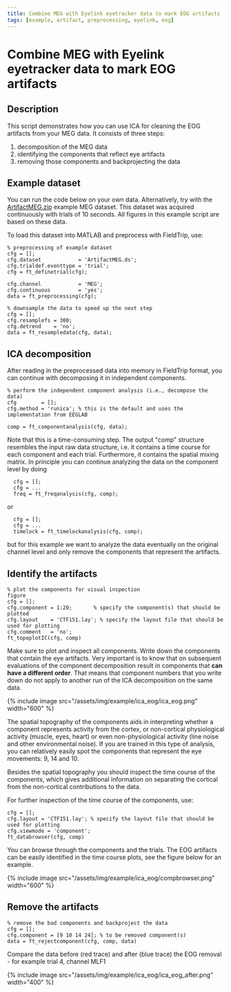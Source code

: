 ```yaml
---
title: Combine MEG with Eyelink eyetracker data to mark EOG artifacts
tags: [example, artifact, preprocessing, eyelink, eog]
---
```


# Combine MEG with Eyelink eyetracker data to mark EOG artifacts

## Description

This script demonstrates how you can use ICA for cleaning the EOG artifacts from your MEG data. It consists of three steps:

1.  decomposition of the MEG data
2.  identifying the components that reflect eye artifacts
3.  removing those components and backprojecting the data

## Example dataset

You can run the code below on your own data. Alternatively, try with the [ArtifactMEG.zip](https://download.fieldtriptoolbox.org/tutorial/ArtifactMEG.zip) example MEG dataset. This dataset was acquired continuously with trials of 10 seconds. All figures in this example script are based on these data.

To load this dataset into MATLAB and preprocess with FieldTrip, use:

    % preprocessing of example dataset
    cfg = [];
    cfg.dataset            = 'ArtifactMEG.ds';
    cfg.trialdef.eventtype = 'trial';
    cfg = ft_definetrial(cfg);

    cfg.channel            = 'MEG';
    cfg.continuous         = 'yes';
    data = ft_preprocessing(cfg);

    % downsample the data to speed up the next step
    cfg = [];
    cfg.resamplefs = 300;
    cfg.detrend    = 'no';
    data = ft_resampledata(cfg, data);

## ICA decomposition

After reading in the preprocessed data into memory in FieldTrip format, you can continue with decomposing it in independent components.

    % perform the independent component analysis (i.e., decompose the data)
    cfg        = [];
    cfg.method = 'runica'; % this is the default and uses the implementation from EEGLAB

    comp = ft_componentanalysis(cfg, data);

Note that this is a time-consuming step. The output "comp" structure resembles the input raw data structure, i.e. it contains a time course for each component and each trial. Furthermore, it contains the spatial mixing matrix. In principle you can continue analyzing the data on the component level by doing

      cfg = [];
      cfg = ...
      freq = ft_freqanalysis(cfg, comp);

or

      cfg = [];
      cfg = ...
      timelock = ft_timelockanalysis(cfg, comp);

but for this example we want to analyze the data eventually on the original channel level and only remove the components that represent the artifacts.

## Identify the artifacts

    % plot the components for visual inspection
    figure
    cfg = [];
    cfg.component = 1:20;       % specify the component(s) that should be plotted
    cfg.layout    = 'CTF151.lay'; % specify the layout file that should be used for plotting
    cfg.comment   = 'no';
    ft_topoplotIC(cfg, comp)

Make sure to plot and inspect all components. Write down the components that contain the eye artifacts. Very important is to know that on subsequent evaluations of the component decomposition result in components that **can have a different order**. That means that component numbers that you write down do not apply to another run of the ICA decomposition on the same data.

{% include image src="/assets/img/example/ica_eog/ica_eog.png" width="600" %}

The spatial topography of the components aids in interpreting whether a component represents activity from the cortex, or non-cortical physiological activity (muscle, eyes, heart) or even non-physiological activity (line noise and other environmental noise). If you are trained in this type of analysis, you can relatively easily spot the components that represent the eye movements: 9, 14 and 10.

Besides the spatial topography you should inspect the time course of the components, which gives additional information on separating the cortical from the non-cortical contributions to the data.

For further inspection of the time course of the components, use:

    cfg = [];
    cfg.layout = 'CTF151.lay'; % specify the layout file that should be used for plotting
    cfg.viewmode = 'component';
    ft_databrowser(cfg, comp)

You can browse through the components and the trials. The EOG artifacts can be easily identified in the time course plots, see the figure below for an example.

{% include image src="/assets/img/example/ica_eog/compbrowser.png" width="600" %}

## Remove the artifacts

    % remove the bad components and backproject the data
    cfg = [];
    cfg.component = [9 10 14 24]; % to be removed component(s)
    data = ft_rejectcomponent(cfg, comp, data)

Compare the data before (red trace) and after (blue trace) the EOG removal - for example trial 4, channel MLF1

{% include image src="/assets/img/example/ica_eog/ica_eog_after.png" width="400" %}
